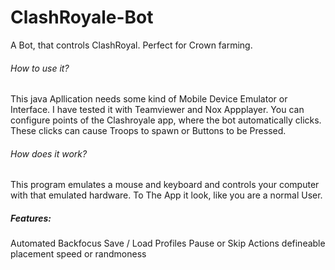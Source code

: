 # ClashRoyale-Bot
A Bot, that controls ClashRoyal. Perfect for Crown farming.

###### How to use it?
This java Apllication needs some kind of Mobile Device Emulator or Interface.
I have tested it with Teamviewer and Nox Appplayer. You can configure points of the Clashroyale app, where the bot automatically clicks.
These clicks can cause Troops to spawn or Buttons to be Pressed.

###### How does it work?
This program emulates a mouse and keyboard and controls your computer with that emulated hardware. To The App it look, like you are a normal User.

##### Features:
Automated Backfocus
Save / Load Profiles
Pause or Skip Actions
defineable placement speed or randmoness
